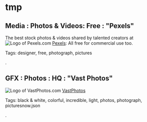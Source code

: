 # tmp

## Media : Photos & Videos: Free : "Pexels"

The best stock photos & videos shared by talented creators at ![Logo of Pexels.com](https://www.google.com/s2/favicons?domain=pexels.com) [Pexels](https://www.pexels.com/): All free for commercial use too.

Tags: designer, free, photograph, pictures

.

## GFX : Photos : HQ : "Vast Photos"

![Logo of VastPhotos.com](https://www.google.com/s2/favicons?domain=vastphotos.com) <!-- https://vastphotos.com/files/uploads/favicon.png --> 
[VastPhotos](https://vastphotos.com) 

Tags: black & white, colorful, incredible, light, photos, photograph, picturesnow.json

.

